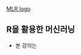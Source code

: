 [MLR logo](https://github.com/MrKevinNa/MLwR/blob/master/image/MLwR%20logo.png?raw=true "Machine Learning using R")

R을 활용한 머신러닝
-------------------

-   본 강의는
